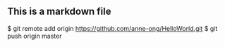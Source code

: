 ## This is a markdown file
$ git remote add origin https://github.com/anne-ong/HelloWorld.git
$ git push origin master
